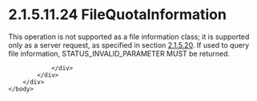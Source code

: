 <html dir="LTR" xmlns:mshelp="http://msdn.microsoft.com/mshelp" xmlns:ddue="http://ddue.schemas.microsoft.com/authoring/2003/5" xmlns:xlink="http://www.w3.org/1999/xlink" xmlns:tool="http://www.microsoft.com/tooltip">
    <head>
        <meta http-equiv="Content-Type" content="text/html; CHARSET=utf-8"></meta>
        <meta name="save" content="history"></meta>
        <title>2.1.5.11.24 FileQuotaInformation</title>
        <xml>
            <mshelp:toctitle title="2.1.5.11.24 FileQuotaInformation"></mshelp:toctitle>
            <mshelp:rltitle title="[MS-FSA]: FileQuotaInformation"></mshelp:rltitle>
            <mshelp:keyword index="A" term="5fb9cfe4-3a57-48cc-86f0-670daa22e59c"></mshelp:keyword>
            <mshelp:attr name="DCSext.ContentType" value="open specification"></mshelp:attr>
            <mshelp:attr name="AssetID" value="5fb9cfe4-3a57-48cc-86f0-670daa22e59c"></mshelp:attr>
            <mshelp:attr name="TopicType" value="kbRef"></mshelp:attr>
            <mshelp:attr name="DCSext.Title" value="[MS-FSA]: FileQuotaInformation" />
        </xml>
    </head>
    <body>
        <div id="header">
            <h1 class="heading">2.1.5.11.24 FileQuotaInformation</h1>
        </div>
        <div id="mainSection">
            <div id="mainBody">
                <div id="allHistory" class="saveHistory"></div>
                <div id="sectionSection0" class="section" name="collapseableSection">
                    

<p>This operation is not supported as a file information class;
it is supported only as a server request, as specified in section <a href="b81634b1-ce07-4770-ab21-af87f9f53515.md">2.1.5.20</a>. If used to query
file information, STATUS_INVALID_PARAMETER MUST be returned.</p>


                </div>
            </div>
        </div>
    </body>
</html>